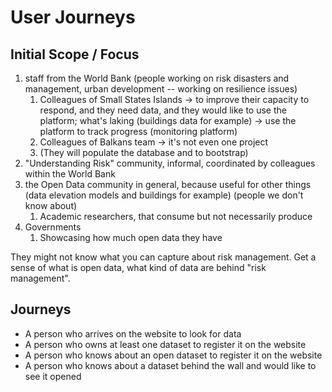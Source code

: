 # User Journeys

## Initial Scope / Focus

1. staff from the World Bank (people working on risk disasters and management, urban development -- working on resilience issues)
	1. Colleagues of Small States Islands → to improve their capacity to respond, and they need data, and they would like to use the platform; what's laking (buildings data for example) → use the platform to track progress (monitoring platform)
	2. Colleagues of Balkans team → it's not even one project
	3. (They will populate the database and to bootstrap)
2. "Understanding Risk" community, informal, coordinated by colleagues within the World Bank
3. the Open Data community in general, because useful for other things (data elevation models and buildings for example) (people we don't know about)
	1. Academic researchers, that consume but not necessarily produce
4. Governments
	1. Showcasing how much open data they have

They might not know what you can capture about risk management. Get a sense of what is open data, what kind of data are behind "risk management".

## Journeys

- A person who arrives on the website to look for data
- A person who owns at least one dataset to register it on the website
- A person who knows about an open dataset to register it on the website
- A person who knows about a dataset behind the wall and would like to see it opened
